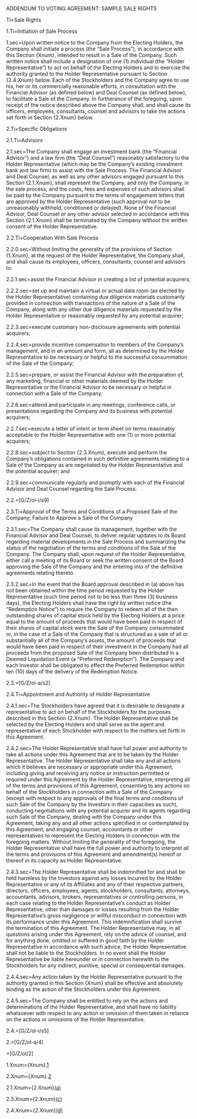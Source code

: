 ADDENDUM TO VOTING AGREEMENT: 
SAMPLE SALE RIGHTS 

Ti=Sale Rights

1.Ti=Initiation of Sale Process

1.sec=Upon written notice to the Company from the Electing Holders, the Company shall initiate a process (the “Sale Process”), in accordance with this Section {Xnum}, intended to result in a Sale of the Company. Such written notice shall include a designation of one (1) individual (the “Holder Representative”) to act on behalf of the Electing Holders and to exercise the authority granted to the Holder Representative pursuant to Section {2.4.Xnum} below. Each of the Stockholders and the Company agree to use his, her or its commercially reasonable efforts, in consultation with the Financial Advisor (as defined below) and Deal Counsel (as defined below), to facilitate a Sale of the Company. In furtherance of the foregoing, upon receipt of the notice described above the Company shall, and shall cause its officers, employees, consultants, counsel and advisors to take the actions set forth in Section {2.Xnum} below.

2.Ti=Specific Obligations

2.1.Ti=Advisors

2.1.sec=The Company shall engage an investment bank (the “Financial Advisor”) and a law firm (the “Deal Counsel”) reasonably satisfactory to the Holder Representative (which may be the Company’s existing investment bank and law firm) to assist with the Sale Process. The Financial Advisor and Deal Counsel, as well as any other advisors engaged pursuant to this Section {2.1.Xnum}, shall represent the Company, and only the Company, in the sale process, and the costs, fees and expenses of such advisors shall be paid by the Company pursuant to the terms of engagement letters that are approved by the Holder Representative (such approval not to be unreasonably withheld, conditioned or delayed). None of the Financial Advisor, Deal Counsel or any other advisor selected in accordance with this Section {2.1.Xnum} shall be terminated by the Company without the written consent of the Holder Representative. 

2.2.Ti=Cooperation With Sale Process

2.2.0.sec=Without limiting the generality of the provisions of Section {1.Xnum}, at the request of the Holder Representative, the Company shall, and shall cause its employees, officers, consultants, counsel and advisors to:

2.2.1.sec=assist the Financial Advisor in creating a list of potential acquirers;

2.2.2.sec=set up and maintain a virtual or actual data room (as elected by the Holder Representative) containing due diligence materials customarily provided in connection with transactions of the nature of a Sale of the Company, along with any other due diligence materials requested by the Holder Representative or reasonably requested by any potential acquirer;

2.2.3.sec=execute customary non-disclosure agreements with potential acquirers;

2.2.4.sec=provide incentive compensation to members of the Company’s management, and in an amount and form, all as determined by the Holder Representative to be necessary or helpful to the successful consummation of the Sale of the Company;

2.2.5.sec=prepare, or assist the Financial Advisor with the preparation of, any marketing, financial or other materials deemed by the Holder Representative or the Financial Advisor to be necessary or helpful in connection with a Sale of the Company;

2.2.6.sec=attend and participate in any meetings, conference calls, or presentations regarding the Company and its business with potential acquirers;

2.2.7.sec=execute a letter of intent or term sheet on terms reasonably acceptable to the Holder Representative with one (1) or more potential acquirers;

2.2.8.sec=subject to Section {2.3.Xnum}, execute and perform the Company’s obligations contained in such definitive agreements relating to a Sale of the Company as are negotiated by the Holder Representative and the potential acquirer; and

2.2.9.sec=communicate regularly and promptly with each of the Financial Advisor and Deal Counsel regarding the Sale Process.

2.2.=[G/Z/ol-i/s9]

2.3.Ti=Approval of the Terms and Conditions of a Proposed Sale of the Company; Failure to Approve a Sale of the Company

2.3.1.sec=The Company shall cause its management, together with the Financial Advisor and Deal Counsel, to deliver regular updates to its Board regarding material developments in the Sale Process and summarizing the status of the negotiation of the terms and conditions of the Sale of the Company. The Company shall, upon request of the Holder Representative, either call a meeting of its Board or seek the written consent of the Board approving the Sale of the Company and the entering into of the definitive agreements relating thereto. 

2.3.2.sec=In the event that the Board approval described in (a) above has not been obtained within the time period requested by the Holder Representative (such time period not to be less than three (3) business days), the Electing Holders shall have the right by written notice (the “Redemption Notice”) to require the Company to redeem all of the then outstanding shares of capital stock held by the Electing Holders at a price equal to the amount of proceeds that would have been paid in respect of their shares of capital stock were the Sale of the Company consummated or, in the case of a Sale of the Company that is structured as a sale of all or substantially all of the Company’s assets, the amount of proceeds that would have been paid in respect of their investment in the Company had all proceeds from the proposed Sale of the Company been distributed in a Deemed Liquidation Event (a “Preferred Redemption”). The Company and each Investor shall be obligated to effect the Preferred Redemption within ten (10) days of the delivery of the Redemption Notice.

2.3.=[G/Z/ol-a/s2]

2.4.Ti=Appointment and Authority of Holder Representative

2.4.1.sec=The Stockholders have agreed that it is desirable to designate a representative to act on behalf of the Stockholders for the purposes described in this Section {2.Xnum}. The Holder Representative shall be selected by the Electing Holders and shall serve as the agent and representative of each Stockholder with respect to the matters set forth in this Agreement.

2.4.2.sec=The Holder Representative shall have full power and authority to take all actions under this Agreement that are to be taken by the Holder Representative. The Holder Representative shall take any and all actions which it believes are necessary or appropriate under this Agreement, including giving and receiving any notice or instruction permitted or required under this Agreement by the Holder Representative, interpreting all of the terms and provisions of this Agreement, consenting to any actions on behalf of the Stockholders in connection with a Sale of the Company (except with respect to any approvals of the final terms and conditions of such Sale of the Company by the Investors in their capacities as such), conducting negotiations with any potential acquirer and its agents regarding such Sale of the Company, dealing with the Company under this Agreement, taking any and all other actions specified in or contemplated by this Agreement, and engaging counsel, accountants or other representatives to represent the Electing Holders in connection with the foregoing matters. Without limiting the generality of the foregoing, the Holder Representative shall have the full power and authority to interpret all the terms and provisions of this Agreement and amendment(s) hereof or thereof in its capacity as Holder Representative.

2.4.3.sec=The Holder Representative shall be indemnified for and shall be held harmless by the Investors against any losses incurred by the Holder Representative or any of its Affiliates and any of their respective partners, directors, officers, employees, agents, stockholders, consultants, attorneys, accountants, advisors, brokers, representatives or controlling persons, in each case relating to the Holder Representative’s conduct as Holder Representative, other than damages or losses resulting from the Holder Representative’s gross negligence or willful misconduct in connection with its performance under this Agreement. This indemnification shall survive the termination of this Agreement. The Holder Representative may, in all questions arising under this Agreement, rely on the advice of counsel, and for anything done, omitted or suffered in good faith by the Holder Representative in accordance with such advice, the Holder Representative shall not be liable to the Stockholders. In no event shall the Holder Representative be liable hereunder or in connection herewith to the Stockholders for any indirect, punitive, special or consequential damages.

2.4.4.sec=Any action taken by the Holder Representative pursuant to the authority granted in this Section {Xnum} shall be effective and absolutely binding as the action of the Stockholders under this Agreement.

2.4.5.sec=The Company shall be entitled to rely on the actions and determinations of the Holder Representative, and shall have no liability whatsoever with respect to any action or omission of them taken in reliance on the actions or omissions of the Holder Representative.

2.4.=[G/Z/ol-i/s5]

2.=[G/Z/ol-a/4]

=[G/Z/ol/2]


1.Xnum={Xnum}.<a class='xref' href='#SaleRights.1.Sec'>1</a>

2.Xnum={Xnum}.<a class='xref' href='#SaleRights.2.Sec'>2</a>

2.1.Xnum={2.Xnum}<a class='xref' href='#SaleRights.2.1.Sec'>(a)</a>

2.3.Xnum={2.Xnum}<a class='xref' href='#SaleRights.2.3.Sec'>(c)</a>

2.4.Xnum={2.Xnum}<a class='xref' href='#SaleRights.2.4.Sec'>(d)</a>
